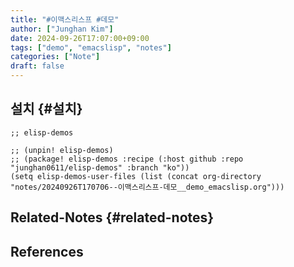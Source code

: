 ```yaml
---
title: "#이맥스리스프 #데모"
author: ["Junghan Kim"]
date: 2024-09-26T17:07:00+09:00
tags: ["demo", "emacslisp", "notes"]
categories: ["Note"]
draft: false
---
```


<!--more-->


## 설치 {#설치}

```elisp
;; elisp-demos

;; (unpin! elisp-demos)
;; (package! elisp-demos :recipe (:host github :repo "junghan0611/elisp-demos" :branch "ko"))
(setq elisp-demos-user-files (list (concat org-directory "notes/20240926T170706--이맥스리스프-데모__demo_emacslisp.org")))
```


## Related-Notes {#related-notes}

## References

<style>.csl-entry{text-indent: -1.5em; margin-left: 1.5em;}</style><div class="csl-bib-body">
</div>

